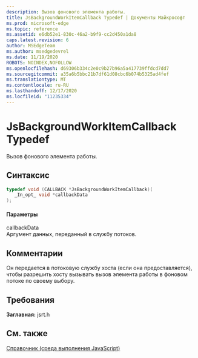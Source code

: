 ```yaml
---
description: Вызов фонового элемента работы.
title: JsBackgroundWorkItemCallback Typedef | Документы Майкрософт
ms.prod: microsoft-edge
ms.topic: reference
ms.assetid: e6db52e1-830c-46a2-b9f9-cc2d450a1da8
caps.latest.revision: 6
author: MSEdgeTeam
ms.author: msedgedevrel
ms.date: 11/19/2020
ROBOTS: NOINDEX,NOFOLLOW
ms.openlocfilehash: d69306b334c2e0c9b27b96a5a417739ffdcd7dd7
ms.sourcegitcommit: a35a6b5bbc21b7df61d08cbc6b074b5325ad4fef
ms.translationtype: MT
ms.contentlocale: ru-RU
ms.lasthandoff: 12/17/2020
ms.locfileid: "11235334"
---
```

# JsBackgroundWorkItemCallback Typedef

Вызов фонового элемента работы.  
  
## Синтаксис  
  
```cpp  
typedef void (CALLBACK *JsBackgroundWorkItemCallback)(  
   _In_opt_ void *callbackData  
);  
```  
  
#### Параметры  
 callbackData  
 Аргумент данных, переданный в службу потоков.  
  
## Комментарии  
 Он передается в потоковую службу хоста (если она предоставляется), чтобы разрешить хосту вызывать вызов элемента работы в фоновом потоке по своему выбору.  
  
## Требования  
 **Заглавная:** jsrt.h  
  
## См. также  
 [Справочник (среда выполнения JavaScript)](../chakra-hosting/reference-javascript-runtime.md)
